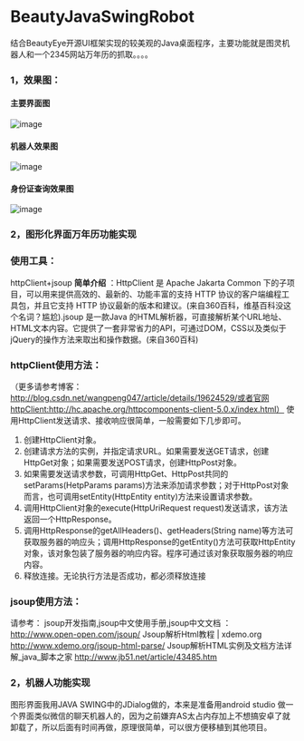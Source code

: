 # BeautyJavaSwingRobot
结合BeautyEye开源UI框架实现的较美观的Java桌面程序，主要功能就是图灵机器人和一个2345网站万年历的抓取。。。。
### 1，效果图：
####   主要界面图
![image](https://github.com/Snailclimb/BeautyJavaSwingRobot/blob/master/Images/%E4%B8%BB%E8%A6%81%E7%95%8C%E9%9D%A2%E6%95%88%E6%9E%9C%E5%9B%BE.png)
####   机器人效果图
![image](https://github.com/Snailclimb/BeautyJavaSwingRobot/blob/master/Images/%E6%9C%BA%E5%99%A8%E4%BA%BA%E6%95%88%E6%9E%9C%E5%9B%BE.png)
####   身份证查询效果图
![image](https://github.com/Snailclimb/BeautyJavaSwingRobot/blob/master/Images/%E8%BA%AB%E4%BB%BD%E8%AF%81%E6%9F%A5%E8%AF%A2%E6%95%88%E6%9E%9C%E5%9B%BE.png)
### 2，图形化界面万年历功能实现
### **使用工具**：
httpClient+jsoup
**简单介绍** ：HttpClient 是 Apache Jakarta Common 下的子项目，可以用来提供高效的、最新的、功能丰富的支持 HTTP 协议的客户端编程工具包，并且它支持 HTTP 协议最新的版本和建议。(来自360百科，维基百科没这个名词？尴尬).jsoup 是一款Java 的HTML解析器，可直接解析某个URL地址、HTML文本内容。它提供了一套非常省力的API，可通过DOM，CSS以及类似于jQuery的操作方法来取出和操作数据。(来自360百科)

###  **httpClient使用方法**：
（更多请参考博客：http://blog.csdn.net/wangpeng047/article/details/19624529/或者官网httpClient:http://hc.apache.org/httpcomponents-client-5.0.x/index.html）
使用HttpClient发送请求、接收响应很简单，一般需要如下几步即可。
1. 创建HttpClient对象。
2. 创建请求方法的实例，并指定请求URL。如果需要发送GET请求，创建HttpGet对象；如果需要发送POST请求，创建HttpPost对象。
3. 如果需要发送请求参数，可调用HttpGet、HttpPost共同的setParams(HetpParams params)方法来添加请求参数；对于HttpPost对象而言，也可调用setEntity(HttpEntity entity)方法来设置请求参数。
4. 调用HttpClient对象的execute(HttpUriRequest request)发送请求，该方法返回一个HttpResponse。
5. 调用HttpResponse的getAllHeaders()、getHeaders(String name)等方法可获取服务器的响应头；调用HttpResponse的getEntity()方法可获取HttpEntity对象，该对象包装了服务器的响应内容。程序可通过该对象获取服务器的响应内容。
6. 释放连接。无论执行方法是否成功，都必须释放连接
### **jsoup使用方法**：
请参考：
 jsoup开发指南,jsoup中文使用手册,jsoup中文文档 ：
  http://www.open-open.com/jsoup/
Jsoup解析Html教程 | xdemo.org
  http://www.xdemo.org/jsoup-html-parse/
Jsoup解析HTML实例及文档方法详解_java_脚本之家  http://www.jb51.net/article/43485.htm
### 2，机器人功能实现
图形界面我用JAVA SWING中的JDialog做的，本来是准备用android studio 做一个界面类似微信的聊天机器人的，因为之前嫌弃AS太占内存加上不想搞安卓了就卸载了，所以后面有时间再做，原理很简单，可以很方便移植到其他项目。
